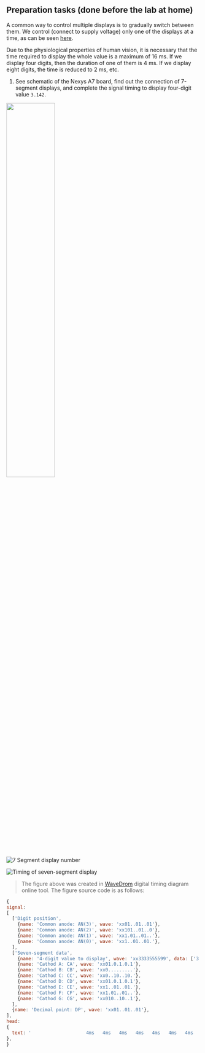 ## Preparation tasks (done before the lab at home)

A common way to control multiple displays is to gradually switch between them. We control (connect to supply voltage) only one of the displays at a time, as can be seen [here](https://engineeringtutorial.com/seven-segment-display-working-principle/).

Due to the physiological properties of human vision, it is necessary that the time required to display the whole value is a maximum of 16&nbsp;ms. If we display four digits, then the duration of one of them is 4&nbsp;ms. If we display eight digits, the time is reduced to 2&nbsp;ms, etc.

1. See schematic of the Nexys A7 board, find out the connection of 7-segment displays, and complete the signal timing to display four-digit value `3.142`.

<img src= "Images/Nexys_A7_connection.png" width=50% height=50%>

  ![7 Segment display number](Images/7-Segment-Display-Number-Formation-Segment-Contol.png)

  ![Timing of seven-segment display](Images/Wavedrom_7-segment.png)

  > The figure above was created in [WaveDrom](https://wavedrom.com/) digital timing diagram online tool. The figure source code is as follows:
  >
  ```javascript
  {
  signal:
  [
    ['Digit position',
      {name: 'Common anode: AN(3)', wave: 'xx01..01..01'},
      {name: 'Common anode: AN(2)', wave: 'xx101..01..0'},
      {name: 'Common anode: AN(1)', wave: 'xx1.01..01..'},
      {name: 'Common anode: AN(0)', wave: 'xx1..01..01.'},
    ],
    ['Seven-segment data',
      {name: '4-digit value to display', wave: 'xx3333555599', data: ['3','1','4','2','3','1','4','2','3','1']},
      {name: 'Cathod A: CA', wave: 'xx01.0.1.0.1'},
      {name: 'Cathod B: CB', wave: 'xx0.........'},
      {name: 'Cathod C: CC', wave: 'xx0..10..10.'},
      {name: 'Cathod D: CD', wave: 'xx01.0.1.0.1'},
      {name: 'Cathod E: CE', wave: 'xx1..01..01.'},
      {name: 'Cathod F: CF', wave: 'xx1.01..01..'},
      {name: 'Cathod G: CG', wave: 'xx010..10..1'},
    ],
    {name: 'Decimal point: DP', wave: 'xx01..01..01'},
  ],
  head:
  {
    text: '                    4ms   4ms   4ms   4ms   4ms   4ms   4ms   4ms   4ms   4ms',
  },
}
  ```

<a name="part1"></a>

